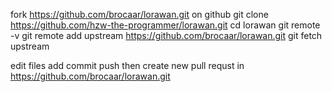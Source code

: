 fork https://github.com/brocaar/lorawan.git on github
git clone https://github.com/hzw-the-programmer/lorawan.git
cd lorawan
git remote -v
git remote add upstream https://github.com/brocaar/lorawan.git
git fetch upstream

edit files
add
commit
push
then create new pull requst in https://github.com/brocaar/lorawan.git
